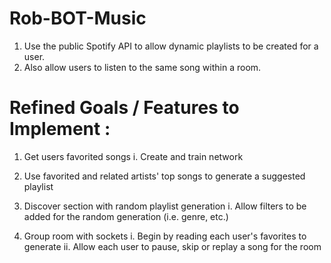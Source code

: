 # Rob-BOT-Music
1. Use the public Spotify API to allow dynamic playlists to be created for a user. 
2. Also allow users to listen to the same song within a room.

# Refined Goals / Features to Implement :
1. Get users favorited songs
  i. Create and train network
2. Use favorited and related artists' top songs to generate a suggested playlist

3. Discover section with random playlist generation
  i. Allow filters to be added for the random generation (i.e. genre, etc.)

4. Group room with sockets
  i. Begin by reading each user's favorites to generate
  ii. Allow each user to pause, skip or replay a song for the room
